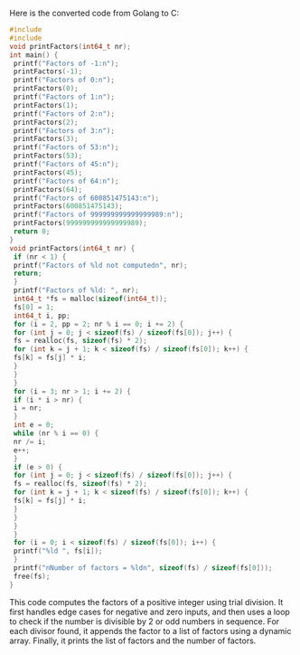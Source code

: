 Here is the converted code from Golang to C:
```c
#include 
#include 
void printFactors(int64_t nr);
int main() {
 printf("Factors of -1:n");
 printFactors(-1);
 printf("Factors of 0:n");
 printFactors(0);
 printf("Factors of 1:n");
 printFactors(1);
 printf("Factors of 2:n");
 printFactors(2);
 printf("Factors of 3:n");
 printFactors(3);
 printf("Factors of 53:n");
 printFactors(53);
 printf("Factors of 45:n");
 printFactors(45);
 printf("Factors of 64:n");
 printFactors(64);
 printf("Factors of 600851475143:n");
 printFactors(600851475143);
 printf("Factors of 999999999999999989:n");
 printFactors(999999999999999989);
 return 0;
}
void printFactors(int64_t nr) {
 if (nr < 1) {
 printf("Factors of %ld not computedn", nr);
 return;
 }
 printf("Factors of %ld: ", nr);
 int64_t *fs = malloc(sizeof(int64_t));
 fs[0] = 1;
 int64_t i, pp;
 for (i = 2, pp = 2; nr % i == 0; i += 2) {
 for (int j = 0; j < sizeof(fs) / sizeof(fs[0]); j++) {
 fs = realloc(fs, sizeof(fs) * 2);
 for (int k = j + 1; k < sizeof(fs) / sizeof(fs[0]); k++) {
 fs[k] = fs[j] * i;
 }
 }
 }
 for (i = 3; nr > 1; i += 2) {
 if (i * i > nr) {
 i = nr;
 }
 int e = 0;
 while (nr % i == 0) {
 nr /= i;
 e++;
 }
 if (e > 0) {
 for (int j = 0; j < sizeof(fs) / sizeof(fs[0]); j++) {
 fs = realloc(fs, sizeof(fs) * 2);
 for (int k = j + 1; k < sizeof(fs) / sizeof(fs[0]); k++) {
 fs[k] = fs[j] * i;
 }
 }
 }
 }
 for (i = 0; i < sizeof(fs) / sizeof(fs[0]); i++) {
 printf("%ld ", fs[i]);
 }
 printf("nNumber of factors = %ldn", sizeof(fs) / sizeof(fs[0]));
 free(fs);
}
```
This code computes the factors of a positive integer using trial division. It first handles edge cases for negative and zero inputs, and then uses a loop to check if the number is divisible by 2 or odd numbers in sequence. For each divisor found, it appends the factor to a list of factors using a dynamic array. Finally, it prints the list of factors and the number of factors.

